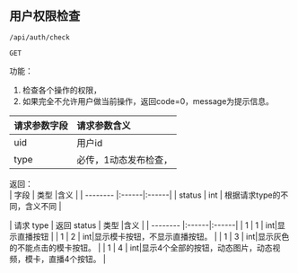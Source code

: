 
## 用户权限检查


~~~
/api/auth/check
~~~
~~~
GET
~~~


功能：  

1. 检查各个操作的权限，
1. 如果完全不允许用户做当前操作，返回code=0，message为提示信息。


| 请求参数字段        | 请求参数含义  |
| -------- |:------|
|uid       |  用户id|
|type       | 必传，1动态发布检查， |


返回：   
| 字段        | 类型 |含义  |
| -------- |:------|:------|
| status |  int   | 根据请求type的不同，含义不同 |


| 请求 type | 返回 status        | 类型 |含义  |
| -------- |:------|:------|
| 1 |  1   | int|显示直播按钮 |
| 1 |  2   | int|显示模卡按钮，不显示直播按钮。 |
| 1 |  3   | int|显示灰色的不能点击的模卡按钮。 |
| 1 |  4   | int|显示4个全部的按钮，动态图片，动态视频，模卡，直播4个按钮。 |



